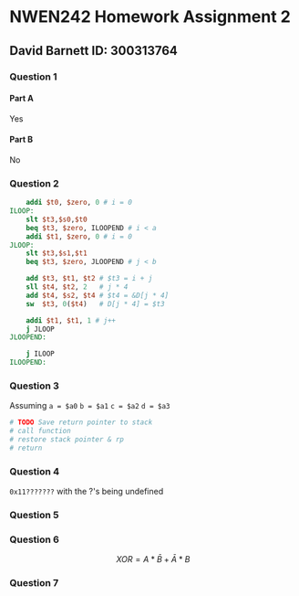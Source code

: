 # NWEN242 Homework Assignment 2

## David Barnett ID: 300313764

### Question 1

#### Part A

Yes

#### Part B

No

### Question 2

```mips
    addi $t0, $zero, 0 # i = 0
ILOOP:
    slt $t3,$s0,$t0
    beq $t3, $zero, ILOOPEND # i < a
    addi $t1, $zero, 0 # i = 0
JLOOP:
    slt $t3,$s1,$t1
    beq $t3, $zero, JLOOPEND # j < b

    add $t3, $t1, $t2 # $t3 = i + j
    sll $t4, $t2, 2   # j * 4
    add $t4, $s2, $t4 # $t4 = &D[j * 4]
    sw  $t3, 0($t4)   # D[j * 4] = $t3

    addi $t1, $t1, 1 # j++
    j JLOOP
JLOOPEND:

    j ILOOP
ILOOPEND:
```

### Question 3

Assuming `a = $a0` `b = $a1` `c = $a2` `d = $a3`

```mips
# TODO Save return pointer to stack
# call function
# restore stack pointer & rp
# return
```

### Question 4

`0x11???????` with the ?'s being undefined

### Question 5


### Question 6

$$XOR = A * \bar{B} + \bar{A} * B $$

### Question 7



